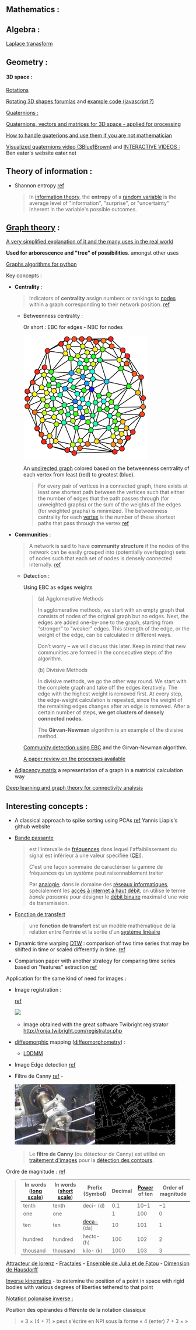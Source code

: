 ## Mathematics :

## Algebra : 

[Laplace tranasform](https://www.youtube.com/watch?v=n2y7n6jw5d0)



## Geometry :

#### 3D space :

[Rotations](http://web.cs.iastate.edu/~cs577/handouts/rotation.pdf)

[Rotating 3D shapes forumlas](https://www.khanacademy.org/computing/computer-programming/programming-games-visualizations/programming-3d-shapes/a/rotating-3d-shapes) and [example code (javascript ?)](https://www.khanacademy.org/computer-programming/cube-rotated-around-z/5446827933696000)

<u>Quaternions :</u>

[Quaternions, vectors and matrices for 3D space - applied for processing](https://behreajj.medium.com/3d-rotations-in-processing-vectors-matrices-quaternions-10e2fed5f0a3)

[How to handle quaterions and use them if you are not mathematician](https://developerblog.myo.com/quaternions/)

[Visualized quaternions video (3Blue1Brown)](https://www.youtube.com/watch?v=zjMuIxRvygQ) and [INTERACTIVE VIDEOS :](https://eater.net/quaternions) Ben eater's website eater.net



## Theory of information :

- Shannon entropy [ref](https://en.wikipedia.org/wiki/Entropy_(information_theory))

	> In [information theory](https://en.wikipedia.org/wiki/Information_theory), the **entropy** of a [random variable](https://en.wikipedia.org/wiki/Random_variable) is the average level of "information", "surprise", or "uncertainty" inherent in the variable's possible outcomes.

## [Graph theory](https://en.wikipedia.org/wiki/Graph_theory) :

[A very simplified explanation of it and the many uses in the real world](https://towardsdatascience.com/what-is-graph-theory-and-why-should-you-care-28d6a715a5c2)

**Used for arborescence and "tree" of possibilities**. amongst other uses

[Graphs algorithms for python](https://networkx.org/documentation/latest/reference/algorithms/index.html)

Key concepts :

- **Centrality** :

  > Indicators of **centrality** assign numbers or rankings to [nodes](https://en.wikipedia.org/wiki/Vertex_(graph_theory)) within a graph corresponding to their network position. [ref](https://en.wikipedia.org/wiki/Centrality)

  - Betweenness centrality :

  	Or short : EBC for edges - NBC for nodes

  	<img src="Mathematics.assets/Graph_betweenness.svg" style="zoom:33%;" />

  	An [undirected graph](https://en.wikipedia.org/wiki/Undirected_graph) colored based on the betweenness centrality of each vertex from least (red) to greatest (blue).

  	> For every pair of vertices in a connected graph, there exists at least  one shortest path between the vertices such that either the number of  edges that the path passes through (for unweighted graphs) or the sum of the weights of the edges (for weighted graphs) is minimized. The  betweenness centrality for each [vertex](https://en.wikipedia.org/wiki/Vertex_(graph_theory)) is the number of these shortest paths that pass through the vertex [ref](https://en.wikipedia.org/wiki/Betweenness_centrality)


- **Communities** :

	> A network is said to have **community structure** if the nodes of the network can be easily grouped into (potentially overlapping) sets of nodes such that each set of nodes is densely connected internally. [ref](https://en.wikipedia.org/wiki/Community_structure)

	- Detection : 
	
		Using EBC as edges weights 
	
		> (a) Agglomerative Methods
		>
		> In agglomerative methods, we start with an empty graph that consists  of nodes of the original graph but no edges. Next, the edges are added  one-by-one to the graph, starting from “stronger” to “weaker” edges.  This strength of the edge, or the weight of the edge, can be calculated  in different ways.
		>
		> Don’t worry – we will discuss this later. Keep in mind that new  communities are formed in the consecutive steps of the algorithm.
		>
		> 
		>
		> (b) Divisive Methods
		>
		> In divisive methods, we go the other way round. We start with the  complete graph and take off the edges iteratively. The edge with the  highest weight is removed first. At every step, the edge-weight  calculation is repeated, since the weight of the remaining edges changes after an edge is removed. After a certain number of steps, **we get clusters of densely connected nodes.**
		>
		> The **Girvan-Newman** algorithm is an example of the divisive method.
	
		[Community detection using EBC](https://www.analyticsvidhya.com/blog/2020/04/community-detection-graphs-networks/) and the Girvan-Newman algorithm.
		
		[A paper review on the processes available](https://arxiv.org/abs/0906.0612) 
	
- [Adjacency matrix](https://en.wikipedia.org/wiki/Adjacency_matrix) a representation of a graph in a matricial calculation way

[Deep learning and graph theory for connectivity analysis](https://tel.archives-ouvertes.fr/tel-02479670/document)





## Interesting concepts :

- A classical approach to spike sorting using PCAs  [ref](https://yliapis.github.io/A-Classical-Approach-to-Spike-Sorting/)  Yannis Liapis's github website

- [Bande passante](https://fr.wikipedia.org/wiki/Bande_passante) 

	> est l'intervalle de [fréquences](https://fr.wikipedia.org/wiki/Fréquence) dans lequel l'affaiblissement du signal est inférieur à une valeur spécifiée ([CEI](https://fr.wikipedia.org/wiki/Bande_passante#CEI60050)).
	>
	> C'est une façon sommaire de caractériser la gamme de fréquences qu'un système peut raisonnablement traiter
	>
	> Par [analogie](https://fr.wikipedia.org/wiki/Analogie), dans le domaine des [réseaux informatiques](https://fr.wikipedia.org/wiki/Réseau_informatique), spécialement les [accès à internet à haut débit](https://fr.wikipedia.org/wiki/Accès_à_internet_à_haut_débit), on utilise le terme *bande passante* pour désigner le [débit binaire](https://fr.wikipedia.org/wiki/Débit_binaire) maximal d'une voie de transmission.

- [Fonction de transfert](https://fr.wikipedia.org/wiki/Fonction_de_transfert) 

	> une **fonction de transfert** est un modèle mathématique de la relation entre l'entrée et la sortie d'un [système linéaire](https://fr.wikipedia.org/wiki/Système_linéaire)

- Dynamic time warping [DTW](https://en.wikipedia.org/wiki/Dynamic_time_warping) : comparison of two time series that may be shifted in time or scaled differently in time. [ref](https://groups.google.com/g/sci.image.processing/c/KOZoeLL945I?pli=1)
- Comparison paper with another strategy for comparing time series based on "features" extraction [ref](https://ieeexplore.ieee.org/document/9095654)

Application for the same kind of need for images : 

- Image registration  :

	[ref](https://en.wikipedia.org/wiki/Image_registration)

	![](https://upload.wikimedia.org/wikipedia/commons/thumb/d/d7/Registrator_Demo2.png/220px-Registrator_Demo2.png)

	

	- Image obtained with the great software Twibright registrator http://ronja.twibright.com/registrator.php

- [diffeomorphic](https://en.wikipedia.org/wiki/Diffeomorphism) mapping ([diffeomorphometry](https://en.wikipedia.org/wiki/Computational_Anatomy#Diffeomorphometry:the_metric_space_of_shapes_and_forms)) :

	- [LDDMM](https://en.wikipedia.org/wiki/Large_deformation_diffeomorphic_metric_mapping)
	
- Image Edge detection [ref](https://en.wikipedia.org/wiki/Edge_detection)

- Filtre de Canny [ref](https://fr.wikipedia.org/wiki/Filtre_de_Canny) - 

	[![img](Mathematics.assets/220px-Valve_original_(1).PNG)](https://commons.wikimedia.org/wiki/File:Valve_original_(1).PNG?uselang=fr)[![img](Mathematics.assets/220px-Valve_monochrome_canny_(6).PNG)](https://commons.wikimedia.org/wiki/File:Valve_monochrome_canny_(6).PNG?uselang=fr)

	> Le **filtre de Canny** (ou détecteur de Canny) est utilisé en [traitement d'images](https://fr.wikipedia.org/wiki/Traitement_d'images) pour la [détection des contours](https://fr.wikipedia.org/wiki/Détection_de_contours). 



Ordre de magnitude : [ref](https://en.wikipedia.org/wiki/Order_of_magnitude#Calculating_the_order_of_magnitude)

> | In words ([long scale](https://en.wikipedia.org/wiki/Long_and_short_scales)) | In words ([short scale](https://en.wikipedia.org/wiki/Long_and_short_scales)) | Prefix (Symbol)                                   | Decimal | [Power](https://en.wikipedia.org/wiki/Exponent#Powers_of_ten) of ten | Order of magnitude |
> | ------------------------------------------------------------ | ------------------------------------------------------------ | ------------------------------------------------- | ------- | ------------------------------------------------------------ | ------------------ |
> | tenth                                                        | tenth                                                        | deci- (d)                                         | 0.1     | 10−1                                                         | −1                 |
> | one                                                          | one                                                          |                                                   | 1       | 100                                                          | 0                  |
> | ten                                                          | ten                                                          | [deca-](https://en.wikipedia.org/wiki/Deca-) (da) | 10      | 101                                                          | 1                  |
> | hundred                                                      | hundred                                                      | hecto- (h)                                        | 100     | 102                                                          | 2                  |
> | thousand                                                     | thousand                                                     | kilo- (k)                                         | 1000    | 103                                                          | 3                  |



[Attracteur de lorenz](https://fr.wikipedia.org/wiki/Attracteur_de_Lorenz#Points_d'%C3%A9quilibre) - [Fractales](https://fr.wikipedia.org/wiki/Fractale) - [Ensemble de Julia et de Fatou](https://fr.wikipedia.org/wiki/Ensemble_de_Julia) - [Dimension de Hausdorff](https://fr.wikipedia.org/wiki/Dimension_de_Hausdorff)



<u>Inverse kinematics</u> - to detemine the position of a point in space with rigid bodies with various degrees of liberties tethered to that point



[Notation polonaise inverse :](https://fr.wikipedia.org/wiki/Notation_polonaise_inverse)

Position des opérandes différente de la notation classique

> « 3 × (4 + 7) » peut s'écrire en NPI sous la forme « 4 (enter) 7 + 3 × »

